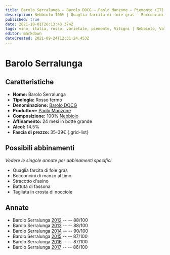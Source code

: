 ```yaml
---
title: Barolo Serralunga – Barolo DOCG – Paolo Manzone – Piemonte (IT) – 35-39€ – 3★-4★
description: Nebbiolo 100% | Quaglia farcita di foie gras – Bocconcini di manzo al timo – Stracotto d'asino – Battuta di fassona – Tagliata in crosta di nocciole
published: true
date: 2021-10-01T20:13:43.374Z
tags: vino, italia, rosso, varietale, piemonte, Vitigni | Nebbiolo, Valutazioni | 4 stelle, stracotto d'asino, quaglia farcita di foie gras, bocconcini di manzo al timo, battuta di fassona, tagliata in crosta di nocciole, Prezzi | 35-39€
editor: markdown
dateCreated: 2021-09-24T12:31:24.453Z
---
```


 # Barolo Serralunga

## Caratteristiche
- **Nome:** Barolo Serralunga
- **Tipologia:** Rosso fermo
- **Denominazione:** [Barolo DOCG](/denominazioni/Italia/Piemonte/DOCG/Barolo)
- **Produttore:** [Paolo Manzone](/produttori/Italia/Piemonte/Paolo-Manzone)
- **Composizione:** 100% [Nebbiolo](/vitigni/Italia/bacca-nera/nebbiolo)
- **Affinamento:** 24 mesi in botte grande
- **Alcol:** 14.5%
- **Fascia di prezzo:** 35-39€
{.grid-list}



## Possibili abbinamenti
*Vedere le singole annate per abbinamenti specifici*

- Quaglia farcita di foie gras 
- Bocconcini di manzo al timo 
- Stracotto d'asino 
- Battuta di fassona
- Tagliata in crosta di nocciole

## Annate
- Barolo Serralunga [2012](vini/Italia/Piemonte/Paolo-Manzone/Barolo-Serralunga/2012) -- <span class="star-3"></span> -- 88/100
- Barolo Serralunga [2013](vini/Italia/Piemonte/Paolo-Manzone/Barolo-Serralunga/2013) -- <span class="star-3"></span> -- 88/100
- Barolo Serralunga [2014](vini/Italia/Piemonte/Paolo-Manzone/Barolo-Serralunga/2014) -- <span class="star-4"></span> -- 90/100
- Barolo Serralunga [2015](vini/Italia/Piemonte/Paolo-Manzone/Barolo-Serralunga/2015) -- <span class="star-3"></span> -- 87/100
- Barolo Serralunga [2016](vini/Italia/Piemonte/Paolo-Manzone/Barolo-Serralunga/2016) -- <span class="star-3"></span> -- 87/100
- Barolo Serralunga [2017](vini/Italia/Piemonte/Paolo-Manzone/Barolo-Serralunga/2017) -- <span class="star-3"></span> -- 86/100
